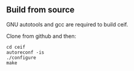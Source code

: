 ## Build from source
GNU autotools and gcc are required to build ceif.

Clone from github and then:

    cd ceif
    autoreconf -is
    ./configure
    make
